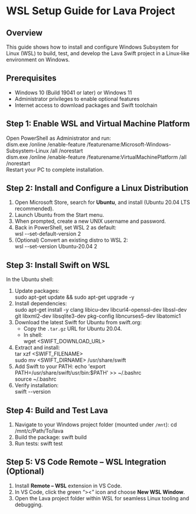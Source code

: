 # WSL Setup Guide for Lava Project

## Overview
This guide shows how to install and configure Windows Subsystem for Linux (WSL) to build, test, and develop the Lava Swift project in a Linux‐like environment on Windows.

## Prerequisites
- Windows 10 (Build 19041 or later) or Windows 11  
- Administrator privileges to enable optional features  
- Internet access to download packages and Swift toolchain  

## Step 1: Enable WSL and Virtual Machine Platform
Open PowerShell as Administrator and run:  
    dism.exe /online /enable-feature /featurename:Microsoft-Windows-Subsystem-Linux /all /norestart  
    dism.exe /online /enable-feature /featurename:VirtualMachinePlatform /all /norestart  
Restart your PC to complete installation.

## Step 2: Install and Configure a Linux Distribution
1. Open Microsoft Store, search for **Ubuntu**, and install (Ubuntu 20.04 LTS recommended).  
2. Launch Ubuntu from the Start menu.  
3. When prompted, create a new UNIX username and password.  
4. Back in PowerShell, set WSL 2 as default:  
    wsl --set-default-version 2  
5. (Optional) Convert an existing distro to WSL 2:  
    wsl --set-version Ubuntu-20.04 2  

## Step 3: Install Swift on WSL
In the Ubuntu shell:  
1. Update packages:  
    sudo apt-get update && sudo apt-get upgrade -y  
2. Install dependencies:  
    sudo apt-get install -y clang libicu-dev libcurl4-openssl-dev libssl-dev git libxml2-dev libsqlite3-dev pkg-config libncurses5-dev libatomic1  
3. Download the latest Swift for Ubuntu from swift.org:
    - Copy the `.tar.gz` URL for Ubuntu 20.04.  
    - In shell:  
        wget <SWIFT_DOWNLOAD_URL>  
4. Extract and install:  
    tar xzf <SWIFT_FILENAME>  
    sudo mv <SWIFT_DIRNAME> /usr/share/swift  
5. Add Swift to your PATH:
    echo 'export PATH=/usr/share/swift/usr/bin:$PATH' >> ~/.bashrc  
    source ~/.bashrc  
6. Verify installation:  
    swift --version  

## Step 4: Build and Test Lava
1. Navigate to your Windows project folder (mounted under `/mnt`):
    cd /mnt/c/Path/To/lava  
2. Build the package:
    swift build  
3. Run tests:
    swift test  

## Step 5: VS Code Remote – WSL Integration (Optional)
1. Install **Remote – WSL** extension in VS Code.  
2. In VS Code, click the green “><” icon and choose **New WSL Window**.  
3. Open the Lava project folder within WSL for seamless Linux tooling and debugging.